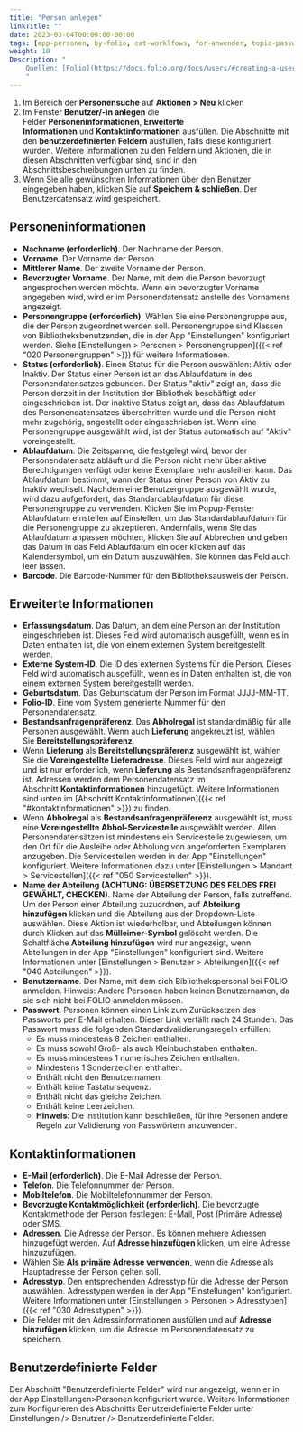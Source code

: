 ```yaml
---
title: "Person anlegen"
linkTitle: ""
date: 2023-03-04T00:00:00-00:00
tags: [app-personen, by-folio, cat-worklfows, for-anwender, topic-passwort]
weight: 10
Description: "
    Quellen: [Folio](https://docs.folio.org/docs/users/#creating-a-user-record-manually) <!-- & [GBV](https://info.gebev.de/display/FOLIOGBVEXTERN/Folio:+Person+anlegen) -->
    "
---
```


1.  Im Bereich der **Personensuche** auf **Aktionen > Neu** klicken
2.  Im Fenster **Benutzer/-in anlegen** die Felder **Personeninformationen**, **Erweiterte Informationen** und **Kontaktinformationen** ausfüllen. Die Abschnitte mit den **benutzerdefinierten Feldern** ausfüllen, falls diese konfiguriert wurden. Weitere Informationen zu den Feldern und Aktionen, die in diesen Abschnitten verfügbar sind, sind in den Abschnittsbeschreibungen unten zu finden.
3.  Wenn Sie alle gewünschten Informationen über den Benutzer eingegeben haben, klicken Sie auf **Speichern & schließen**. Der Benutzerdatensatz wird gespeichert.

## Personeninformationen

* **Nachname (erforderlich)**. Der Nachname der Person.
* **Vorname**. Der Vorname der Person.
* **Mittlerer Name**. Der zweite Vorname der Person.
* **Bevorzugter Vorname**. Der Name, mit dem die Person bevorzugt angesprochen werden möchte. Wenn ein bevorzugter Vorname angegeben wird, wird er im Personendatensatz anstelle des Vornamens angezeigt.
* **Personengruppe (erforderlich)**. Wählen Sie eine Personengruppe aus, die der Person zugeordnet werden soll. Personengruppe sind Klassen von Bibliotheksbenutzenden, die in der App "Einstellungen" konfiguriert werden. Siehe [Einstellungen > Personen > Personengruppen]({{< ref "020 Personengruppen" >}}) für weitere Informationen.
* **Status (erforderlich)**. Einen Status für die Person auswählen: Aktiv oder Inaktiv. Der Status einer Person ist an das Ablaufdatum in des Personendatensatzes gebunden. Der Status "aktiv" zeigt an, dass die Person derzeit in der Institution der Bibliothek beschäftigt oder eingeschrieben ist. Der inaktive Status zeigt an, dass das Ablaufdatum des Personendatensatzes überschritten wurde und die Person nicht mehr zugehörig, angestellt oder eingeschrieben ist. Wenn eine Personengruppe ausgewählt wird, ist der Status automatisch auf "Aktiv" voreingestellt.
* **Ablaufdatum**. Die Zeitspanne, die festgelegt wird, bevor der Personendatensatz abläuft und die Person nicht mehr über aktive Berechtigungen verfügt oder keine Exemplare mehr ausleihen kann. Das Ablaufdatum bestimmt, wann der Status einer Person von Aktiv zu Inaktiv wechselt. Nachdem eine Benutzergruppe ausgewählt wurde, wird dazu aufgefordert, das Standardablaufdatum für diese Personengruppe zu verwenden. Klicken Sie im Popup-Fenster Ablaufdatum einstellen auf Einstellen, um das Standardablaufdatum für die Personengruppe zu akzeptieren. Andernfalls, wenn Sie das Ablaufdatum anpassen möchten, klicken Sie auf Abbrechen und geben das Datum in das Feld Ablaufdatum ein oder klicken auf das Kalendersymbol, um ein Datum auszuwählen. Sie können das Feld auch leer lassen.
* **Barcode**. Die Barcode-Nummer für den Bibliotheksausweis der Person.

## Erweiterte Informationen

* **Erfassungsdatum**. Das Datum, an dem eine Person an der Institution eingeschrieben ist. Dieses Feld wird automatisch ausgefüllt, wenn es in Daten enthalten ist, die von einem externen System bereitgestellt werden.
* **Externe System-ID**. Die ID des externen Systems für die Person. Dieses Feld wird automatisch ausgefüllt, wenn es in Daten enthalten ist, die von einem externen System bereitgestellt werden.
* **Geburtsdatum**. Das Geburtsdatum der Person im Format JJJJ-MM-TT.
* **Folio-ID**. Eine vom System generierte Nummer für den Personendatensatz.
* **Bestandsanfragenpräferenz**. Das **Abholregal** ist standardmäßig für alle Personen ausgewählt. Wenn auch **Lieferung** angekreuzt ist, wählen Sie **Bereitstellungspräferenz**.
* Wenn **Lieferung** als **Bereitstellungspräferenz** ausgewählt ist, wählen Sie die **Voreingestellte Lieferadresse**. Dieses Feld wird nur angezeigt und ist nur erforderlich, wenn **Lieferung** als Bestandsanfragenpräferenz ist. Adressen werden dem Personendatensatz im Abschnitt **Kontaktinformationen** hinzugefügt. Weitere Informationen sind unten im [Abschnitt Kontaktinformationen]({{< ref "#kontaktinformationen" >}}) zu finden.
* Wenn **Abholregal** als **Bestandsanfragenpräferenz** ausgewählt ist, muss eine **Voreingestellte Abhol-Servicestelle** ausgewählt werden. Allen Personendatensätzen ist mindestens ein Servicestelle zugewiesen, um den Ort für die Ausleihe oder Abholung von angeforderten Exemplaren anzugeben. Die Servicestellen werden in der App "Einstellungen" konfiguriert. Weitere Informationen dazu unter [Einstellungen > Mandant > Servicestellen]({{< ref "050 Servicestellen" >}}).
* **Name der Abteilung (ACHTUNG: ÜBERSETZUNG DES FELDES FREI GEWÄHLT, CHECKEN)**. Name der Abteilung der Person, falls zutreffend. Um der Person einer Abteilung zuzuordnen, auf **Abteilung hinzufügen** klicken und die Abteilung aus der Dropdown-Liste auswählen. Diese Aktion ist wiederholbar, und Abteilungen können durch Klicken auf das **Mülleimer-Symbol** gelöscht werden. Die Schaltfläche **Abteilung hinzufügen** wird nur angezeigt, wenn Abteilungen in der App "Einstellungen" konfiguriert sind. Weitere Informationen unter [Einstellungen > Benutzer > Abteilungen]({{< ref "040 Abteilungen" >}}).
* **Benutzername**. Der Name, mit dem sich Bibliothekspersonal bei FOLIO anmelden. Hinweis: Andere Personen haben keinen Benutzernamen, da sie sich nicht bei FOLIO anmelden müssen.
* **Passwort**. Personen können einen Link zum Zurücksetzen des Passworts per E-Mail erhalten. Dieser Link verfällt nach 24 Stunden. Das Passwort muss die folgenden Standardvalidierungsregeln erfüllen:
    * Es muss mindestens 8 Zeichen enthalten.
    * Es muss sowohl Groß- als auch Kleinbuchstaben enthalten.
    * Es muss mindestens 1 numerisches Zeichen enthalten.
    * Mindestens 1 Sonderzeichen enthalten.
    * Enthält nicht den Benutzernamen.
    * Enthält keine Tastatursequenz.
    * Enthält nicht das gleiche Zeichen.
    * Enthält keine Leerzeichen.
    * **Hinweis**: Die Institution kann beschließen, für ihre Personen andere Regeln zur Validierung von Passwörtern anzuwenden.

## Kontaktinformationen

* **E-Mail (erforderlich)**. Die E-Mail Adresse der Person.
* **Telefon**. Die Telefonnummer der Person.
* **Mobiltelefon**. Die Mobiltelefonnummer der Person.
* **Bevorzugte Kontaktmöglichkeit (erforderlich)**. Die bevorzugte Kontaktmethode der Person festlegen: E-Mail, Post (Primäre Adresse) oder SMS.
* **Adressen**. Die Adresse der Person. Es können mehrere Adressen hinzugefügt werden. Auf **Adresse hinzufügen** klicken, um eine Adresse hinzuzufügen.
* Wählen Sie **Als primäre Adresse verwenden**, wenn die Adresse als Hauptadresse der Person gelten soll.
* **Adresstyp**. Den entsprechenden Adresstyp für die Adresse der Person auswählen. Adresstypen werden in der App "Einstellungen" konfiguriert. Weitere Informationen unter [Einstellungen > Personen > Adresstypen]({{< ref "030 Adresstypen" >}}).
* Die Felder mit den Adressinformationen ausfüllen und auf **Adresse hinzufügen** klicken, um die Adresse im Personendatensatz zu speichern.

## Benutzerdefinierte Felder

Der Abschnitt "Benutzerdefinierte Felder" wird nur angezeigt, wenn er in der App Einstellungen>Personen konfiguriert wurde. Weitere Informationen zum Konfigurieren des Abschnitts Benutzerdefinierte Felder unter Einstellungen /> Benutzer /> Benutzerdefinierte Felder.
